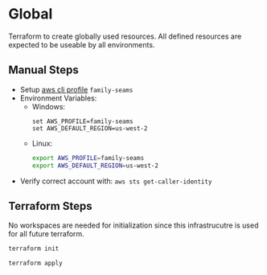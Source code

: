 # Global

Terraform to create globally used resources.  All defined resources are 
expected to be useable by all environments.

## Manual Steps

* Setup [aws cli profile](https://docs.aws.amazon.com/cli/latest/userguide/cli-configure-profiles.html) `family-seams`
* Environment Variables:
  * Windows: 
    ```
    set AWS_PROFILE=family-seams
    set AWS_DEFAULT_REGION=us-west-2
    ```
  * Linux: 
    ```bash
    export AWS_PROFILE=family-seams
    export AWS_DEFAULT_REGION=us-west-2
    ```
* Verify correct account with: `aws sts get-caller-identity`

## Terraform Steps

No workspaces are needed for initialization since this infrastrucutre is 
used for all future terraform.

```bash
terraform init

terraform apply
```